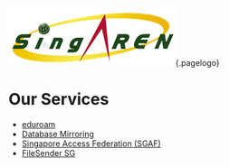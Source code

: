 <!-- TITLE: SingAREN Technical Wiki -->
<!-- SUBTITLE: Technical documentation for SingAREN services.-->

![Singaren Logo Transparency Small](/uploads/images/singaren-logo-transparency-small.png "Singaren Logo Transparency Small" ){.pagelogo}


# Our Services
* [eduroam](/eduroam)
* [Database Mirroring](/dbmirror)
* [Singapore Access Federation (SGAF)](/singapore-access-federation)
* [FileSender SG](/filesender)
